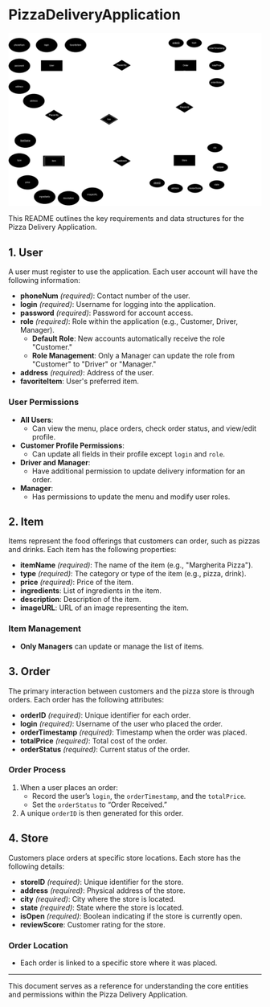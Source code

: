 # PizzaDeliveryApplication

![Alt text](/diagrams/UpdatedER.drawio.png)

This README outlines the key requirements and data structures for the Pizza Delivery Application.

## 1. User

A user must register to use the application. Each user account will have the following information:

- **phoneNum** *(required)*: Contact number of the user.
- **login** *(required)*: Username for logging into the application.
- **password** *(required)*: Password for account access.
- **role** *(required)*: Role within the application (e.g., Customer, Driver, Manager).
  - **Default Role**: New accounts automatically receive the role "Customer."
  - **Role Management**: Only a Manager can update the role from "Customer" to "Driver" or "Manager."
- **address** *(required)*: Address of the user.
- **favoriteItem**: User's preferred item.

### User Permissions
- **All Users**: 
  - Can view the menu, place orders, check order status, and view/edit profile.
- **Customer Profile Permissions**:
  - Can update all fields in their profile except `login` and `role`.
- **Driver and Manager**:
  - Have additional permission to update delivery information for an order.
- **Manager**:
  - Has permissions to update the menu and modify user roles.

## 2. Item

Items represent the food offerings that customers can order, such as pizzas and drinks. Each item has the following properties:

- **itemName** *(required)*: The name of the item (e.g., "Margherita Pizza").
- **type** *(required)*: The category or type of the item (e.g., pizza, drink).
- **price** *(required)*: Price of the item.
- **ingredients**: List of ingredients in the item.
- **description**: Description of the item.
- **imageURL**: URL of an image representing the item.

### Item Management
- **Only Managers** can update or manage the list of items.

## 3. Order

The primary interaction between customers and the pizza store is through orders. Each order has the following attributes:

- **orderID** *(required)*: Unique identifier for each order.
- **login** *(required)*: Username of the user who placed the order.
- **orderTimestamp** *(required)*: Timestamp when the order was placed.
- **totalPrice** *(required)*: Total cost of the order.
- **orderStatus** *(required)*: Current status of the order.

### Order Process
1. When a user places an order:
   - Record the user’s `login`, the `orderTimestamp`, and the `totalPrice`.
   - Set the `orderStatus` to “Order Received.”
2. A unique `orderID` is then generated for this order.

## 4. Store

Customers place orders at specific store locations. Each store has the following details:

- **storeID** *(required)*: Unique identifier for the store.
- **address** *(required)*: Physical address of the store.
- **city** *(required)*: City where the store is located.
- **state** *(required)*: State where the store is located.
- **isOpen** *(required)*: Boolean indicating if the store is currently open.
- **reviewScore**: Customer rating for the store.

### Order Location
- Each order is linked to a specific store where it was placed.

---

This document serves as a reference for understanding the core entities and permissions within the Pizza Delivery Application.
